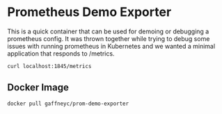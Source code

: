 # Prometheus Demo Exporter

This is a quick container that can be used for demoing or debugging a
prometheus config. It was thrown together while trying to debug some issues
with running prometheus in Kubernetes and we wanted a minimal application that
responds to /metrics.

```
curl localhost:1845/metrics
```

## Docker Image

```
docker pull gaffneyc/prom-demo-exporter
```
